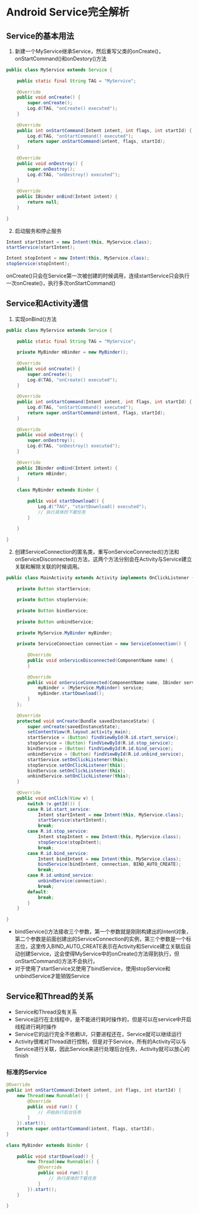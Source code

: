 # Android Service完全解析
## Service的基本用法
1. 新建一个MyService继承Service，然后重写父类的onCreate()，onStartCommand()和onDestory()方法
```java
public class MyService extends Service {  
  
    public static final String TAG = "MyService";  
  
    @Override  
    public void onCreate() {  
        super.onCreate();  
        Log.d(TAG, "onCreate() executed");  
    }  
  
    @Override  
    public int onStartCommand(Intent intent, int flags, int startId) {  
        Log.d(TAG, "onStartCommand() executed");  
        return super.onStartCommand(intent, flags, startId);  
    }  
      
    @Override  
    public void onDestroy() {  
        super.onDestroy();  
        Log.d(TAG, "onDestroy() executed");  
    }  
  
    @Override  
    public IBinder onBind(Intent intent) {  
        return null;  
    }  
  
}  
```
2. 启动服务和停止服务
```java
Intent startIntent = new Intent(this, MyService.class);  
startService(startIntent);  
```
```java
Intent stopIntent = new Intent(this, MyService.class);  
stopService(stopIntent);  
```
onCreate()只会在Service第一次被创建的时候调用，连续startService只会执行一次onCreate()，执行多次onStartCommand()

## Service和Activity通信
1. 实现onBind()方法
```java
public class MyService extends Service {  
  
    public static final String TAG = "MyService";  
  
    private MyBinder mBinder = new MyBinder();  
  
    @Override  
    public void onCreate() {  
        super.onCreate();  
        Log.d(TAG, "onCreate() executed");  
    }  
  
    @Override  
    public int onStartCommand(Intent intent, int flags, int startId) {  
        Log.d(TAG, "onStartCommand() executed");  
        return super.onStartCommand(intent, flags, startId);  
    }  
  
    @Override  
    public void onDestroy() {  
        super.onDestroy();  
        Log.d(TAG, "onDestroy() executed");  
    }  
  
    @Override  
    public IBinder onBind(Intent intent) {  
        return mBinder;  
    }  
  
    class MyBinder extends Binder {  
  
        public void startDownload() {  
            Log.d("TAG", "startDownload() executed");  
            // 执行具体的下载任务  
        }  
  
    }  
  
}  
```
2. 创建ServiceConnection的匿名类，重写onServiceConnected()方法和onServiceDisconnected()方法，这两个方法分别会在Activity与Service建立关联和解除关联的时候调用。
```java
public class MainActivity extends Activity implements OnClickListener {  
  
    private Button startService;  
  
    private Button stopService;  
  
    private Button bindService;  
  
    private Button unbindService;  
  
    private MyService.MyBinder myBinder;  
  
    private ServiceConnection connection = new ServiceConnection() {  
  
        @Override  
        public void onServiceDisconnected(ComponentName name) {  
        }  
  
        @Override  
        public void onServiceConnected(ComponentName name, IBinder service) {  
            myBinder = (MyService.MyBinder) service;  
            myBinder.startDownload();  
        }  
    };  
  
    @Override  
    protected void onCreate(Bundle savedInstanceState) {  
        super.onCreate(savedInstanceState);  
        setContentView(R.layout.activity_main);  
        startService = (Button) findViewById(R.id.start_service);  
        stopService = (Button) findViewById(R.id.stop_service);  
        bindService = (Button) findViewById(R.id.bind_service);  
        unbindService = (Button) findViewById(R.id.unbind_service);  
        startService.setOnClickListener(this);  
        stopService.setOnClickListener(this);  
        bindService.setOnClickListener(this);  
        unbindService.setOnClickListener(this);  
    }  
  
    @Override  
    public void onClick(View v) {  
        switch (v.getId()) {  
        case R.id.start_service:  
            Intent startIntent = new Intent(this, MyService.class);  
            startService(startIntent);  
            break;  
        case R.id.stop_service:  
            Intent stopIntent = new Intent(this, MyService.class);  
            stopService(stopIntent);  
            break;  
        case R.id.bind_service:  
            Intent bindIntent = new Intent(this, MyService.class);  
            bindService(bindIntent, connection, BIND_AUTO_CREATE);  
            break;  
        case R.id.unbind_service:  
            unbindService(connection);  
            break;  
        default:  
            break;  
        }  
    }  
  
}  
```
* bindService()方法接收三个参数，第一个参数就是刚刚构建出的Intent对象，第二个参数是前面创建出的ServiceConnection的实例，第三个参数是一个标志位，这里传入BIND_AUTO_CREATE表示在Activity和Service建立关联后自动创建Service，这会使得MyService中的onCreate()方法得到执行，但onStartCommand()方法不会执行。
* 对于使用了startService又使用了bindService，使用stopService和unbindService才能销毁Service

## Service和Thread的关系
* Service和Thread没有关系
* Service运行在主线程中，是不能进行耗时操作的，但是可以在service中开启线程进行耗时操作
* Service它的运行完全不依赖UI，只要进程还在，Service就可以继续运行
* Activity很难对Thread进行控制，但是对于Service，所有的Activity可以与Service进行关联，因此Service来进行处理后台任务，Activity就可以放心的finish
### 标准的Service
```java
@Override  
public int onStartCommand(Intent intent, int flags, int startId) {  
    new Thread(new Runnable() {  
        @Override  
        public void run() {  
            // 开始执行后台任务  
        }  
    }).start();  
    return super.onStartCommand(intent, flags, startId);  
}  
  
class MyBinder extends Binder {  
  
    public void startDownload() {  
        new Thread(new Runnable() {  
            @Override  
            public void run() {  
                // 执行具体的下载任务  
            }  
        }).start();  
    }  
  
}  
```



